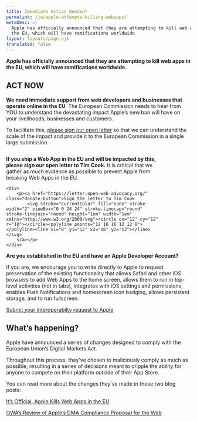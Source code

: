 ```yaml
---
title: Immediate Action Needed!
permalink: /ja/apple-attempts-killing-webapps/
metaDesc: >-
  Apple has officially announced that they are attempting to kill web apps in
  the EU, which will have ramifications worldwide
layout: layouts/page.njk
translated: false
---
```


**Apple has officially announced that they are attempting to kill web apps in the EU, which will have ramifications worldwide.**

## ACT NOW

**We need immediate support from web developers and businesses that operate online in the EU**.  The European Commission needs to hear from YOU to understand the devastating impact Apple’s new ban will have on your livelihoods, businesses and customers.

To facilitate this, [please sign our open letter](https://letter.open-web-advocacy.org/) so that we can understand the scale of the impact and provide it to the European Commission in a single large submission.


<div class="prom-banner" style="max-width: 30em;">
    <p class="x-illustration"><img src="/images/donate.svg" alt="" /></p>
    <p><strong>If you ship a Web App in the EU and will be impacted by this, please sign our open letter to Tim Cook.</strong> It is critical that we gather as much evidence as possible to prevent Apple from breaking Web Apps in the EU.</p>

    <div>
        <p><a href="https://letter.open-web-advocacy.org/" class="donate-button">Sign the letter to Tim Cook
            <svg stroke="currentColor" fill="none" stroke-width="2" viewBox="0 0 24 24" stroke-linecap="round" stroke-linejoin="round" height="1em" width="1em" xmlns="http://www.w3.org/2000/svg"><circle cx="12" cy="12" r="10"></circle><polyline points="12 16 16 12 12 8"></polyline><line x1="8" y1="12" x2="16" y2="12"></line></svg>
        </a></p>
    </div>
</div>

<p><strong>Are you established in the EU and have an Apple Developer Account?</strong></p>
<p>If you are, we encourage you to write directly to Apple to request preservation of the existing functionality that allows Safari and other iOS browsers to add Web Apps to the home screen, allows them to run in top-level activities (not in tabs), integrates with iOS settings and permissions, enables Push Notifications and homescreen icon badging, allows persistent storage, and to run fullscreen. </p>
<p><a href="https://developer.apple.com/support/ios-interoperability/">Submit your interoperabilty request to Apple</a></p>

## What’s happening?

Apple have announced a series of changes designed to comply with the European Union’s Digital Markets Act.

Throughout this process, they’ve chosen to maliciously comply as much as possible, resulting in a series of decisions meant to cripple the ability for anyone to compete on their platform outside of their App Store.

You can read more about the changes they’ve made in these two blog posts:

[It’s Official, Apple Kills Web Apps in the EU](https://open-web-advocacy.org/blog/its-official-apple-kills-web-apps-in-the-eu/)

[OWA’s Review of Apple’s DMA Compliance Proposal for the Web](https://open-web-advocacy.org/blog/owa-review-apple-dma-compliance-for-web/)
